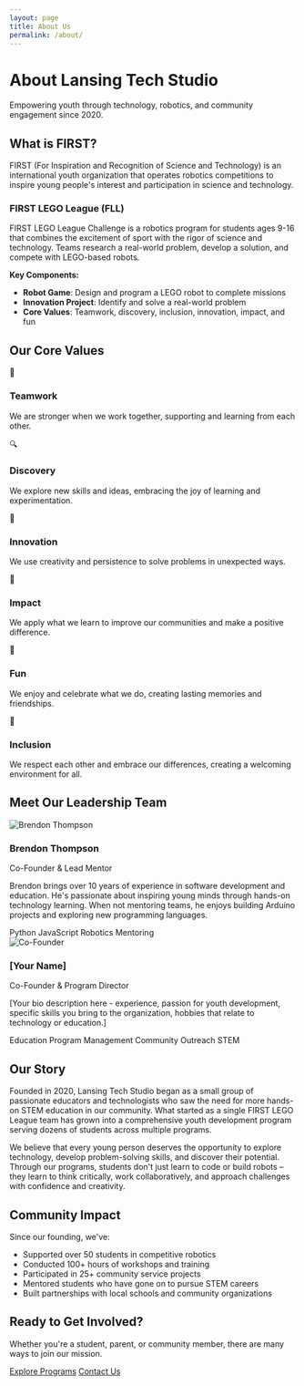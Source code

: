 ```yaml
---
layout: page
title: About Us
permalink: /about/
---
```


<div class="about-hero">
  <h1>About Lansing Tech Studio</h1>
  <p class="lead">Empowering youth through technology, robotics, and community engagement since 2020.</p>
</div>

## What is FIRST?

FIRST (For Inspiration and Recognition of Science and Technology) is an international youth organization that operates robotics competitions to inspire young people's interest and participation in science and technology.

### FIRST LEGO League (FLL)
FIRST LEGO League Challenge is a robotics program for students ages 9-16 that combines the excitement of sport with the rigor of science and technology. Teams research a real-world problem, develop a solution, and compete with LEGO-based robots.

**Key Components:**
- **Robot Game**: Design and program a LEGO robot to complete missions
- **Innovation Project**: Identify and solve a real-world problem
- **Core Values**: Teamwork, discovery, inclusion, innovation, impact, and fun

## Our Core Values

<div class="values-grid">
  <div class="value-card">
    <div class="value-icon">🤝</div>
    <h3>Teamwork</h3>
    <p>We are stronger when we work together, supporting and learning from each other.</p>
  </div>
  <div class="value-card">
    <div class="value-icon">🔍</div>
    <h3>Discovery</h3>
    <p>We explore new skills and ideas, embracing the joy of learning and experimentation.</p>
  </div>
  <div class="value-card">
    <div class="value-icon">🌟</div>
    <h3>Innovation</h3>
    <p>We use creativity and persistence to solve problems in unexpected ways.</p>
  </div>
  <div class="value-card">
    <div class="value-icon">🚀</div>
    <h3>Impact</h3>
    <p>We apply what we learn to improve our communities and make a positive difference.</p>
  </div>
  <div class="value-card">
    <div class="value-icon">🎉</div>
    <h3>Fun</h3>
    <p>We enjoy and celebrate what we do, creating lasting memories and friendships.</p>
  </div>
  <div class="value-card">
    <div class="value-icon">💙</div>
    <h3>Inclusion</h3>
    <p>We respect each other and embrace our differences, creating a welcoming environment for all.</p>
  </div>
</div>

## Meet Our Leadership Team

<div class="leadership-grid">
  <div class="bio-card">
    <div class="bio-image">
      <img src="/assets/images/brendon-bio.jpg" alt="Brendon Thompson">
    </div>
    <div class="bio-content">
      <h3>Brendon Thompson</h3>
      <p class="bio-title">Co-Founder & Lead Mentor</p>
      <p class="bio-description">
        Brendon brings over 10 years of experience in software development and education. 
        He's passionate about inspiring young minds through hands-on technology learning. 
        When not mentoring teams, he enjoys building Arduino projects and exploring new 
        programming languages.
      </p>
      <div class="bio-skills">
        <span class="skill-tag">Python</span>
        <span class="skill-tag">JavaScript</span>
        <span class="skill-tag">Robotics</span>
        <span class="skill-tag">Mentoring</span>
      </div>
    </div>
  </div>
  
  <div class="bio-card">
    <div class="bio-image">
      <img src="/assets/images/co-founder-bio.jpg" alt="Co-Founder">
    </div>
    <div class="bio-content">
      <h3>[Your Name]</h3>
      <p class="bio-title">Co-Founder & Program Director</p>
      <p class="bio-description">
        [Your bio description here - experience, passion for youth development, 
        specific skills you bring to the organization, hobbies that relate to 
        technology or education.]
      </p>
      <div class="bio-skills">
        <span class="skill-tag">Education</span>
        <span class="skill-tag">Program Management</span>
        <span class="skill-tag">Community Outreach</span>
        <span class="skill-tag">STEM</span>
      </div>
    </div>
  </div>
</div>

## Our Story

Founded in 2020, Lansing Tech Studio began as a small group of passionate educators and technologists who saw the need for more hands-on STEM education in our community. What started as a single FIRST LEGO League team has grown into a comprehensive youth development program serving dozens of students across multiple programs.

We believe that every young person deserves the opportunity to explore technology, develop problem-solving skills, and discover their potential. Through our programs, students don't just learn to code or build robots – they learn to think critically, work collaboratively, and approach challenges with confidence and creativity.

## Community Impact

Since our founding, we've:
- Supported over 50 students in competitive robotics
- Conducted 100+ hours of workshops and training
- Participated in 25+ community service projects
- Mentored students who have gone on to pursue STEM careers
- Built partnerships with local schools and community organizations

<div class="cta-section">
  <h2>Ready to Get Involved?</h2>
  <p>Whether you're a student, parent, or community member, there are many ways to join our mission.</p>
  <div class="cta-buttons">
    <a href="/programs" class="btn btn-primary">Explore Programs</a>
    <a href="/contact" class="btn btn-secondary">Contact Us</a>
  </div>
</div>
